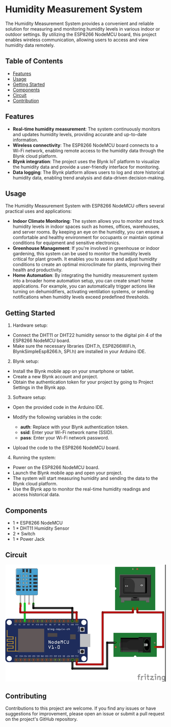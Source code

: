 # Humidity Measurement System

The Humidity Measurement System provides a convenient and reliable solution for measuring and monitoring humidity levels in various indoor or outdoor settings. By utilizing the ESP8266 NodeMCU board, this project enables wireless communication, allowing users to access and view humidity data remotely.

## Table of Contents

- [Features](#features)
- [Usage](#usage)
- [Getting Started](#getting-started)
- [Components](#components)
- [Circuit](#circuit)
- [Contribution](#contribution)

## Features

- **Real-time humidity measurement**: The system continuously monitors and updates humidity levels, providing accurate and up-to-date information.
- **Wireless connectivity**: The ESP8266 NodeMCU board connects to a Wi-Fi network, enabling remote access to the humidity data through the Blynk cloud platform.
- **Blynk integration**: The project uses the Blynk IoT platform to visualize the humidity data and provide a user-friendly interface for monitoring.
- **Data logging**: The Blynk platform allows users to log and store historical humidity data, enabling trend analysis and data-driven decision-making.

## Usage

The Humidity Measurement System with ESP8266 NodeMCU offers several practical uses and applications:

- **Indoor Climate Monitoring**: The system allows you to monitor and track humidity levels in indoor spaces such as homes, offices, warehouses, and server rooms. By keeping an eye on the humidity, you can ensure a comfortable and healthy environment for occupants or maintain optimal conditions for equipment and sensitive electronics.
- **Greenhouse Management**: If you're involved in greenhouse or indoor gardening, this system can be used to monitor the humidity levels critical for plant growth. It enables you to assess and adjust humidity conditions to create an optimal microclimate for plants, improving their health and productivity.
- **Home Automation**: By integrating the humidity measurement system into a broader home automation setup, you can create smart home applications. For example, you can automatically trigger actions like turning on dehumidifiers, activating ventilation systems, or sending notifications when humidity levels exceed predefined thresholds.

## Getting Started

1. Hardware setup:

- Connect the DHT11 or DHT22 humidity sensor to the digital pin 4 of the ESP8266 NodeMCU board.
- Make sure the necessary libraries (DHT.h, ESP8266WiFi.h, BlynkSimpleEsp8266.h, SPI.h) are installed in your Arduino IDE.

2. Blynk setup:

- Install the Blynk mobile app on your smartphone or tablet.
- Create a new Blynk account and project.
- Obtain the authentication token for your project by going to Project Settings in the Blynk app.

3. Software setup:

- Open the provided code in the Arduino IDE.
- Modify the following variables in the code:

	- **auth**: Replace with your Blynk authentication token.
	- **ssid**: Enter your Wi-Fi network name (SSID).
	- **pass**: Enter your Wi-Fi network password.

- Upload the code to the ESP8266 NodeMCU board.

4. Running the system:

- Power on the ESP8266 NodeMCU board.
- Launch the Blynk mobile app and open your project.
- The system will start measuring humidity and sending the data to the Blynk cloud platform.
- Use the Blynk app to monitor the real-time humidity readings and access historical data.

## Components

- 1 * ESP8266 NodeMCU
- 1 * DHT11 Humidity Sensor
- 2 * Switch
- 1 * Power Jack

## Circuit

![Circuit Diagram](Circuit.jpg)

## Contributing

Contributions to this project are welcome. If you find any issues or have suggestions for improvement, please open an issue or submit a pull request on the project's GitHub repository.
